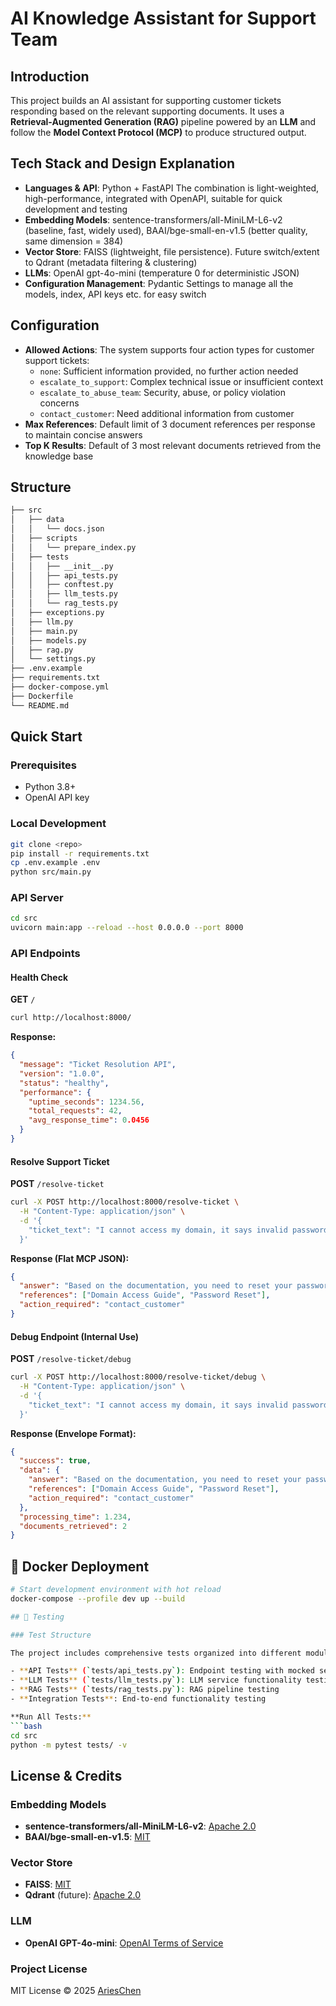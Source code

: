 # AI Knowledge Assistant for Support Team

## Introduction
This project builds an AI assistant for supporting customer tickets responding based on the relevant supporting documents. It uses a **Retrieval-Augmented Generation (RAG)** pipeline powered by an **LLM** and follow the **Model Context Protocol (MCP)** to produce structured output.

## Tech Stack and Design Explanation
- **Languages & API**: Python + FastAPI
The combination is light-weighted, high-performance, integrated with OpenAPI, suitable for quick development and testing
- **Embedding Models**: sentence-transformers/all-MiniLM-L6-v2 (baseline, fast, widely used), BAAI/bge-small-en-v1.5 (better quality, same dimension = 384)
- **Vector Store**: FAISS (lightweight, file persistence). Future switch/extent to Qdrant (metadata filtering & clustering)
- **LLMs**: OpenAI gpt-4o-mini (temperature 0 for deterministic JSON)
- **Configuration Management**: Pydantic Settings to manage all the models, index, API keys etc. for easy switch

## Configuration
- **Allowed Actions**: The system supports four action types for customer support tickets:
  - `none`: Sufficient information provided, no further action needed
  - `escalate_to_support`: Complex technical issue or insufficient context
  - `escalate_to_abuse_team`: Security, abuse, or policy violation concerns
  - `contact_customer`: Need additional information from customer
- **Max References**: Default limit of 3 document references per response to maintain concise answers
- **Top K Results**: Default of 3 most relevant documents retrieved from the knowledge base

## Structure
```bash
├── src
│   ├── data
│   │   └── docs.json
│   ├── scripts
│   │   └── prepare_index.py
│   ├── tests
│   │   ├── __init__.py
│   │   ├── api_tests.py
│   │   ├── conftest.py
│   │   ├── llm_tests.py
│   │   └── rag_tests.py
│   ├── exceptions.py
│   ├── llm.py
│   ├── main.py
│   ├── models.py
│   ├── rag.py
│   └── settings.py
├── .env.example
├── requirements.txt
├── docker-compose.yml
├── Dockerfile
└── README.md
```

## Quick Start

### Prerequisites
- Python 3.8+
- OpenAI API key

### Local Development
```bash
git clone <repo>
pip install -r requirements.txt
cp .env.example .env
python src/main.py
```

### API Server
```bash
cd src
uvicorn main:app --reload --host 0.0.0.0 --port 8000
```

### API Endpoints

#### Health Check
**GET** `/`
```bash
curl http://localhost:8000/
```

**Response:**
```json
{
  "message": "Ticket Resolution API",
  "version": "1.0.0",
  "status": "healthy",
  "performance": {
    "uptime_seconds": 1234.56,
    "total_requests": 42,
    "avg_response_time": 0.0456
  }
}
```

#### Resolve Support Ticket
**POST** `/resolve-ticket`
```bash
curl -X POST http://localhost:8000/resolve-ticket \
  -H "Content-Type: application/json" \
  -d '{
    "ticket_text": "I cannot access my domain, it says invalid password"
  }'
```

**Response (Flat MCP JSON):**
```json
{
  "answer": "Based on the documentation, you need to reset your password. Please check your email for reset instructions.",
  "references": ["Domain Access Guide", "Password Reset"],
  "action_required": "contact_customer"
}
```

#### Debug Endpoint (Internal Use)
**POST** `/resolve-ticket/debug`
```bash
curl -X POST http://localhost:8000/resolve-ticket/debug \
  -H "Content-Type: application/json" \
  -d '{
    "ticket_text": "I cannot access my domain, it says invalid password"
  }'
```

**Response (Envelope Format):**
```json
{
  "success": true,
  "data": {
    "answer": "Based on the documentation, you need to reset your password. Please check your email for reset instructions.",
    "references": ["Domain Access Guide", "Password Reset"],
    "action_required": "contact_customer"
  },
  "processing_time": 1.234,
  "documents_retrieved": 2
}
```

## 🐳 Docker Deployment
```bash
# Start development environment with hot reload
docker-compose --profile dev up --build

## 🧪 Testing

### Test Structure

The project includes comprehensive tests organized into different modules:

- **API Tests** (`tests/api_tests.py`): Endpoint testing with mocked services
- **LLM Tests** (`tests/llm_tests.py`): LLM service functionality testing
- **RAG Tests** (`tests/rag_tests.py`): RAG pipeline testing
- **Integration Tests**: End-to-end functionality testing

**Run All Tests:**
```bash
cd src
python -m pytest tests/ -v
```

## License & Credits

### Embedding Models
- **sentence-transformers/all-MiniLM-L6-v2**: [Apache 2.0](https://huggingface.co/sentence-transformers/all-MiniLM-L6-v2)
- **BAAI/bge-small-en-v1.5**: [MIT](https://huggingface.co/BAAI/bge-small-en-v1.5)

### Vector Store
- **FAISS**: [MIT](https://github.com/facebookresearch/faiss/blob/main/LICENSE)
- **Qdrant** (future): [Apache 2.0](https://github.com/qdrant/qdrant/blob/master/LICENSE)

### LLM
- **OpenAI GPT-4o-mini**: [OpenAI Terms of Service](https://openai.com/policies/terms-of-use)

### Project License
MIT License © 2025 [AriesChen](https://github.com/arieschan)